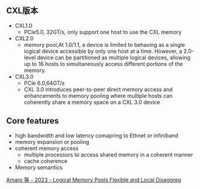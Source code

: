 ## CXL版本
- CXL1.0
	- PCIe5.0, 32GT/s, only support one host to use the CXL memory
- CXL2.0
	- memory pool,At 1.0/1.1, a device is limited to behaving as a single logical device accessible by only one host at a time. However, a 2.0-level device can be partitioned as multiple logical devices, allowing up to 16 hosts to simultaneously access different portions of the memory.
- CXL3.0
	- PCIe 6.0,64GT/s
	- CXL 3.0 introduces peer-to-peer direct memory access and enhancements to memory pooling where multiple hosts can coherently share a memory space on a CXL 3.0 device
## Core features
- high bandwidth and low latency comapring to Ethnet or infiniband
- memory expansion or pooling
- coherent memory access
	- multiple processors to access shared memory in a coherent manner
	- cache coherence
- Memory semantics

[Amaro 等 - 2023 - Logical Memory Pools Flexible and Local Disaggreg](../../../zotero/storage/E7ZSSPUJ/Amaro%20等%20-%202023%20-%20Logical%20Memory%20Pools%20Flexible%20and%20Local%20Disaggreg.pdf)